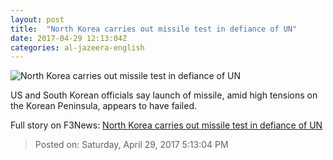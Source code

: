 ```yaml
---
layout: post
title:  "North Korea carries out missile test in defiance of UN"
date: 2017-04-29 12:13:04Z
categories: al-jazeera-english
---
```


![North Korea carries out missile test in defiance of UN](http://www.aljazeera.com/mritems/Images/2017/4/29/217c1bd5e81f4880b78feca70a6a6b14_18.jpg)

US and South Korean officials say launch of missile, amid high tensions on the Korean Peninsula, appears to have failed.


Full story on F3News: [North Korea carries out missile test in defiance of UN](http://www.f3nws.com/n/HCqPvC)

> Posted on: Saturday, April 29, 2017 5:13:04 PM
